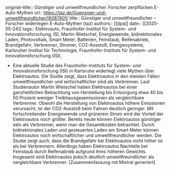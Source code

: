 original-title:: Günstiger und umweltfreundlicher: Forscher zerpflücken E-Auto-Mythen
url:: https://taz.de/Guensiger-und-umweltfreundlicher/!6087601/
title:: Günstiger und umweltfreundlicher – Forscher widerlegen E-Auto-Mythen (taz)
authors:: [[dpa]]
date:: [[2025-05-24]]
tags:: Elektroauto, Fraunhofer-Institut für System- und Innovationsforschung, ISI, Martin Wietschel, Energiewende, bidirektionales Laden, Photovoltaik, Smart Meter, Batterien, Feinstaub, Reifenabrieb, Brandgefahr, Verbrenner, Stromer, CO2-Ausstoß, Energiesysteme, Karlsruher Institut für Technologie, Fraunhofer-Instituts für System- und Innovationsforschung (ISI),

- Eine aktuelle Studie des Fraunhofer-Instituts für System- und Innovationsforschung (ISI) in Karlsruhe widerlegt viele Mythen über Elektroautos. Die Studie zeigt, dass Elektroautos in den meisten Fällen umweltfreundlicher und wirtschaftlicher sind als Verbrenner. Laut Studienautor Martin Wietschel haben Elektroautos bei einer ganzheitlichen Betrachtung von Herstellung bis Entsorgung etwa 40 bis 50 Prozent weniger Treibhausgasemissionen als vergleichbare Verbrenner. Obwohl die Herstellung von Elektroautos höhere Emissionen verursacht, ist der CO2-Ausstoß beim Fahren deutlich geringer. Mit fortschreitender Energiewende und grünerem Strom wird der Vorteil der Elektroautos noch größer. Bereits heute können Elektroautos günstiger sein als Verbrenner, wenn man die Gesamtkosten betrachtet. Durch bidirektionales Laden und gesteuertes Laden am Smart Meter können Elektroautos noch wirtschaftlicher und umweltfreundlicher werden. Die Studie zeigt auch, dass die Brandgefahr bei Elektroautos nicht höher ist als bei Verbrennern. Allerdings haben Elektroautos Nachteile bei Feinstaub durch Reifenabrieb aufgrund ihres höheren Gewichts. Insgesamt sind Elektroautos jedoch deutlich umweltfreundlicher als vergleichbare Verbrenner.
  [Zusammenfassung mit Mistral generiert]